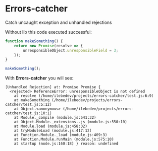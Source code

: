 
# Errors-catcher
Catch uncaught exception and unhandled rejections

Without lib this code executed successful:
```javascript
function makeSomething() {
    return new Promise(resolve => {
        unresponsibleObject.unresponsibleField = 3;
    });
}

makeSomething();

```

With **Errors-catcher** you will see:
```
[Unhandled Rejection] at: Promise Promise {
  <rejected> ReferenceError: unresponsibleObject is not defined
    at resolve (/home/ilebedev/projects/errors-catcher/test.js:6:9)
    at makeSomething (/home/ilebedev/projects/errors-catcher/test.js:5:12)
    at Object.<anonymous> (/home/ilebedev/projects/errors-catcher/test.js:10:1)
    at Module._compile (module.js:541:32)
    at Object.Module._extensions..js (module.js:550:10)
    at Module.load (module.js:458:32)
    at tryModuleLoad (module.js:417:12)
    at Function.Module._load (module.js:409:3)
    at Function.Module.runMain (module.js:575:10)
    at startup (node.js:160:18) } reason: undefined

```
